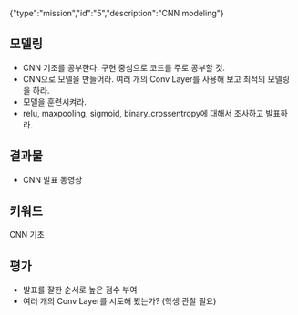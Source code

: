 {"type":"mission","id":"5","description":"CNN modeling"}
## 모델링
* CNN 기초를 공부한다. 구현 중심으로 코드를 주로 공부할 것.
* CNN으로 모델을 만들어라. 여러 개의 Conv Layer를 사용해 보고 최적의 모델링을 하라.
* 모델을 훈련시켜라.
* relu, maxpooling, sigmoid, binary_crossentropy에 대해서 조사하고 발표하라.

## 결과물
* CNN 발표 동영상

## 키워드
CNN 기초

## 평가
* 발표를 잘한 순서로 높은 점수 부여
* 여러 개의 Conv Layer를 시도해 봤는가? (학생 관찰 필요)
